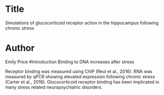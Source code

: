 # Title
Simulations of glucocorticoid receptor action in the hippocampus following chronic stress
# Author 
Emily Price
#Introduction
Binding to DNA increases after stress

Receptor binding was measured using ChIP (Reul et al., 2016).
RNA was measured by qPCR showing elevated expression following chronic stress (Carter et al., 2016).
Glucocorticoid receptor binding has been implicated in many stress related neuropsychiatric disorders. 
